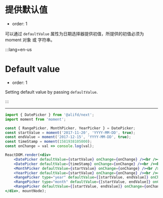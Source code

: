 # 提供默认值

- order: 1

可以通过 `defaultValue` 属性为日期选择器提供初值，所提供的初值必须为 moment 对象 或 字符串。

:::lang=en-us
# Default value

- order: 1

Setting default value by passing `defaultValue`.

:::

---

````jsx
import { DatePicker } from '@alifd/next';
import moment from 'moment';

const { RangePicker, MonthPicker, YearPicker } = DatePicker;
const startValue = moment('2017-11-20', 'YYYY-MM-DD', true);
const endValue = moment('2017-12-15', 'YYYY-MM-DD', true);
const timeStamp = moment(1581938105000);
const onChange = val => console.log(val);

ReactDOM.render(<div>
    <DatePicker defaultValue={startValue} onChange={onChange} /><br /><br />
    <DatePicker defaultValue={timeStamp} onChange={onChange} /><br /><br />
    <MonthPicker defaultValue={startValue} onChange={onChange} /><br /><br />
    <YearPicker defaultValue={startValue} onChange={onChange} /><br /><br />
    <RangePicker type="year" defaultValue={[startValue, endValue]} onChange={onChange} /><br /><br />
    <RangePicker type="month" defaultValue={[startValue, endValue]} onChange={onChange} /><br /><br />
    <RangePicker defaultValue={[startValue, endValue]} onChange={onChange} />
</div>, mountNode);
````
